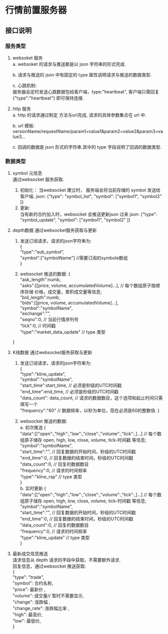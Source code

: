 # 行情前置服务器

## 接口说明

### 服务类型

1. websoket 服务  
   a. websoket 的请求与推送都是以 json 字符串的形式完成. 

   b. 请求与推送的 json 中有固定的 type 属性说明请求与推送的数据类型.

   c. 心跳机制:  
    服务器会定时发送心跳数据包给客户端，type:"heartbeat", 客户端只需回复 {"type":"heartbeat"} 即可保持连接.

2. http 服务  
   a. http 的请求通过制定 方法与url完成, 请求的具体参数集合在 url 中.

   b. url 模板: versionName/requestName/param1=value1&param2=value2&param3=value3...

   c. 回调的数据是 json 形式的字符串.其中的 type 字段说明了回调的数据类型.

### 数据类型
1. symbol 元信息  
   通过websocket 服务获取.  
   1) 初始化： 当websocket 建立时， 服务端会将当前存储的 symbol 发送给客户端. 
        json: {"type": "symbol_list", "symbol": ["symbol1", "symbol2" ]}
   2) 更新:  
       当有新的合约加入时，websocket 会推送更新json 过来
       json: {"type": "symbol_update", "symbol": ["symbol1", "symbol2" ]}

2. depth数据 
    通过websocket服务获取与更新
    1) 发送订阅请求，请求的json字符串为:  
    {  
        "type":"sub_symbol",  
        "symbol":["symbolName"]  //需要订阅的symbole数组   
    }  

    2) websocket 推送的数据:
    {  
        "ask_length":numb,  
        "asks":[[price, volume, accumulatedVolume]...],  // 每个数组原子按顺序存储 价格，成交量，累积成交量等信息;  
        "bid_length":numb,  
        "bids":[[price, volume, accumulatedVolume]...],  
        "symbol":"symbolName",  
        "exchange":"",  
        "seqno":0,  // 当前行情序列号  
        "tick":0,   // 时间戳  
        "type":"market_data_update"     // type 类型   

    }

3. K线数据
    通过websocket服务获取与更新
    1) 发送订阅请求，请求的json字符串为:     
    {   
        "type":"kline_update",    
        "symbol":"symbolName",  
        "start_time":start_time,    // 必须是秒级的UTC时间戳   
        "end_time":end_time,        // 必须是秒级的UTC时间戳  
        "data_count": data_count,   // 请求的数据数目，这个选项和起止时间只需填写一个  
        "frequency":"60"            // 数据频率，以秒为单位，现在必须是60的整数倍.
    }

    2) websocket 推送的数据:  
    a. 初次推送 
    {  
        "data":[["open":,"high":,"low":,"close":,"volume":,"tick":,]...]  // 每个数组原子储存 open, high, low, close, volume, tick-时间戳 等信息;
        "symbol":"symbolName",    
        "start_time":"",    // 回复数据的开始时间，秒级的UTC时间戳   
        "end_time":0,       // 回复数据的结束时间，秒级的UTC时间戳   
        "data_count":0,     // 回复的数据数目  
        "frequency":0,      // 请求的时间频率  
        "type":"kline_rsp"     // type 类型   
    }    
    b. 实时更新 
    {  
        "data":[["open":,"high":,"low":,"close":,"volume":,"tick":,]...]  // 每个数组原子储存 open, high, low, close, volume, tick-时间戳 等信息;
        "symbol":"symbolName",    
        "start_time":"",    // 回复数据的开始时间，秒级的UTC时间戳   
        "end_time":0,       // 回复数据的结束时间，秒级的UTC时间戳   
        "data_count":0,     // 回复的数据数目  
        "frequency":0,      // 请求的时间频率  
        "type":"kline_update"     // type 类型   
    }        

<!-- 4. 询价接口  
    通过 http 请求获取数据
    1) 请求参数: 
       symbol: 请求的合约名称  
       type: 0,1 // 0 买; 1 卖;  
       volume:   // 询价的交易量;   
       amount:   // 询价的交易额;   
       volume, amount 写一个即可;   
    2) 请求格式:  
       v1/enquiry/symbol=value&type=value&volume=value;
    3) 回报为 json 字符串:  
    {
        "price":"995.000000",  // 价格  
        "symbol":"BTC_USDT",   // 合约  
        "type":"enquiry"       // 类型  
    }  
    1) 错误回报 json 字符串:  
    {
        "error_msg":"",  // 错误信息  
        "error_id":"",   // 错误id  
        "type":"error"       // 类型  
    }    -->

3. 最新成交信息推送  
   请求信息从 depth 请求的字段中获取，不需要额外请求.  
   回复信息，通过websocket 推送获取:  
    {  
        "type": "trade",  
        "symbol":  合约名称,  
        "price": 最新价 ,  
        "volume": 成交量// 暂时不需要显示,  
        "change": 涨跌幅  ,  
        "change_rate": 涨跌幅比率 ,  
        "high": 最高价,  
        "low": 最低价,  
    }

